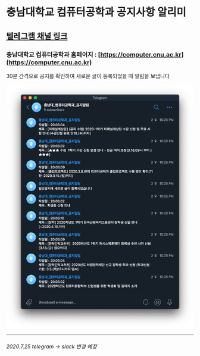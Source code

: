 # 충남대학교 컴퓨터공학과 공지사항 알리미

## [텔레그램 채널 링크](https://t.me/cnu_computer_noti)

### 충남대학교 컴퓨터공학과 홈페이지 : [https://computer.cnu.ac.kr](https://computer.cnu.ac.kr)

30분 간격으로 공지를 확인하여 새로운 글이 등록되었을 때 알림을 보냅니다

![](screenshot.png)

---

###### 2020.7.25 telegram → slack 변경 예정
